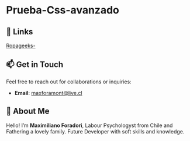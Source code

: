 # Prueba-Css-avanzado
## 🔗 Links
 [Ropageeks-]()

## 📫 Get in Touch
Feel free to reach out for collaborations or inquiries:

- **Email**: [maxforamont@live.cl](maxforamont@live.cl)

## 🌟 About Me
Hello! I’m **Maximiliano Foradori**, Labour Psychologyst from Chile and Fathering a lovely family. Future Developer with soft skills and knowledge.
